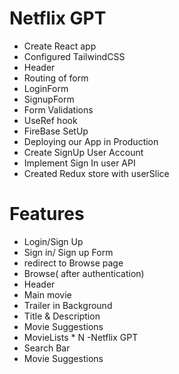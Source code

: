 # Netflix GPT
- Create React app
- Configured TailwindCSS
- Header
- Routing of form
- LoginForm
- SignupForm
- Form Validations
- UseRef hook
- FireBase SetUp
- Deploying our App in Production
- Create SignUp User Account
- Implement Sign In user API
- Created Redux store with userSlice

# Features
- Login/Sign Up
 - Sign in/ Sign up Form
 - redirect to Browse page
- Browse( after authentication)
 - Header
 - Main movie
  - Trailer in Background
  - Title & Description
  - Movie Suggestions
   - MovieLists * N
-Netflix GPT
 - Search Bar
 - Movie Suggestions